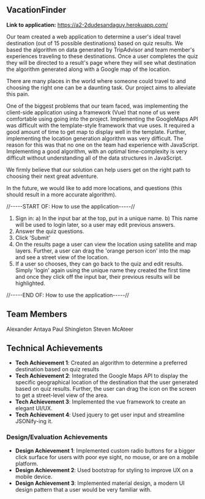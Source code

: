 ## VacationFinder

**Link to application:** https://a2-2dudesandaguy.herokuapp.com/

Our team created a web application to determine a user's ideal travel destination (out of 15 possible destinations)
based on quiz results. We based the algorithm on data generated by TripAdvisor and team member's experiences traveling
to these destinations. Once a user completes the quiz they will be directed to a result's page where they will see what
destination the algorithm generated along with a Google map of the location.

There are many places in the world where someone could travel to and choosing the right one can be a daunting task. Our
project aims to alleviate this pain.

One of the biggest problems that our team faced, was implementing the client-side application using a framework (Vue) that
none of us were comfortable using going into the project. Implementing the GoogleMaps API was difficult with the
template-style framework that vue uses. It required a good amount of time to get map to display well in the template. Further,
implementing the location generation algorithm was very difficult. The reason for this was that no one on the team had
experience with JavaScript. Implementing a good algorithm, with an optimal time-complexity is very difficult without understanding
all of the data structures in JavaScript.

We firmly believe that our solution can help users get on the right path to choosing their next great adventure.

In the future, we would like to add more locations, and questions (this should result in a more accurate algorithm).

//-----START OF: How to use the application-----//

1) Sign in:
    a) In the input bar at the top, put in a unique name.
    b) This name will be used to login later, so a user may edit previous answers.
2) Answer the quiz questions.
3) Click 'Submit'
4) On the results page a user can view the location using satellite and map layers. Further, a user can drag the
    'orange person icon' into the map and see a street view of the location.
5) If a user so chooses, they can go back to the quiz and edit results. Simply 'login' again using the unique name they
    created the first time and once they click off the input bar, their previous results will be highlighted.

//-----END OF: How to use the application-----//

## Team Members
Alexander Antaya
Paul Shingleton
Steven McAteer

## Technical Achievements
- **Tech Achievement 1**: Created an algorithm to determine a preferred destination based on quiz results
- **Tech Achievement 2**: Integrated the Google Maps API to display the specific geographical location of the
    destination that the user generated based on quiz results. Further, the user can drag the icon on the screen
    to get a street-level view of the area.
- **Tech Achievement 3**: Implemented the vue framework to create an elegant UI/UX.
- **Tech Achievement 4**: Used jquery to get user input and streamline JSONify-ing it.

### Design/Evaluation Achievements
- **Design Achievement 1**: Implemented custom radio buttons for a bigger click surface for users with poor eye
    sight, no mouse, or are on a mobile platform.
- **Design Achievement 2**: Used bootstrap for styling to improve UX on a mobile device.
- **Design Achievement 3**: Implemented material design, a modern UI design pattern that a user would be very familiar with.
